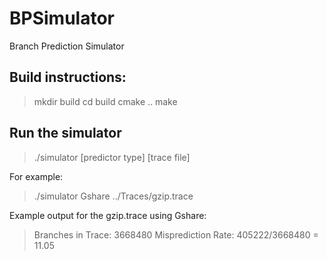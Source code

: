 # BPSimulator
Branch Prediction Simulator

## Build instructions:

> mkdir build
> cd build
> cmake ..
> make

## Run the simulator

> ./simulator [predictor type] [trace file]

For example:
> ./simulator Gshare ../Traces/gzip.trace

Example output for the gzip.trace using Gshare:

> Branches in Trace: 3668480
> Misprediction Rate: 405222/3668480 = 11.05

